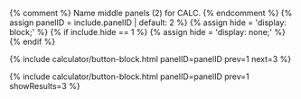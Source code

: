 {% comment %}
Name middle panels (2) for CALC.
{% endcomment %}
{% assign panelID = include.panelID | default: 2 %}
{% assign hide = 'display: block;' %}
{% if include.hide == 1 %} {% assign hide = 'display: none;' %} {% endif %}

<section id="panel-{{ panelID }}" class="calculator-panel" style="{{ hide }}"  markdown="1">


{% include calculator/button-block.html panelID=panelID prev=1 next=3 %}

{% include calculator/button-block.html panelID=panelID prev=1 showResults=3 %}

</section>
